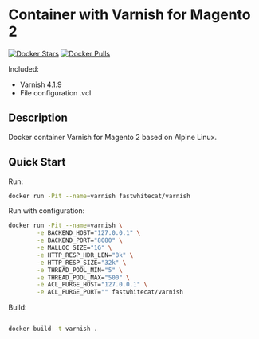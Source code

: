 # Container with Varnish for Magento 2

[![Docker Stars](https://img.shields.io/docker/stars/fastwhitecat/varnish.svg)](https://hub.docker.com/r/fastwhitecat/varnish/)
[![Docker Pulls](https://img.shields.io/docker/pulls/fastwhitecat/varnish.svg)](https://hub.docker.com/r/fastwhitecat/varnish/)

Included:

- Varnish 4.1.9
- File configuration .vcl

## Description

Docker container Varnish for Magento 2 based on Alpine Linux.

## Quick Start

Run:

```bash
docker run -Pit --name=varnish fastwhitecat/varnish
```
Run with configuration:

```bash
docker run -Pit --name=varnish \
        -e BACKEND_HOST="127.0.0.1" \
        -e BACKEND_PORT="8080" \
        -e MALLOC_SIZE="1G" \
        -e HTTP_RESP_HDR_LEN="8k" \
        -e HTTP_RESP_SIZE="32k" \
        -e THREAD_POOL_MIN="5" \
        -e THREAD_POOL_MAX="500" \
        -e ACL_PURGE_HOST="127.0.0.1" \
        -e ACL_PURGE_PORT="" fastwhitecat/varnish
```

Build:

```bash

docker build -t varnish .

```

